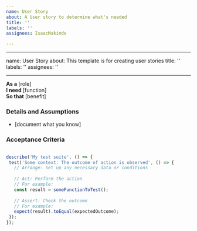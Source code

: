 ```yaml
---
name: User Story
about: A User story to determine what's needed
title: ''
labels: ''
assignees: IsaacMakinde

---
```


---
name: User Story
about: This template is for creating user stories
title: ''
labels: ''
assignees: ''

---

**As a** [role]  
 **I need** [function]  
 **So that** [benefit]  
   
 ### Details and Assumptions
 * [document what you know]
   
 ### Acceptance Criteria  
   
 ```javascript

describe('My test suite', () => {
  test('Some context: The outcome of action is observed', () => {
    // Arrange: Set up any necessary data or conditions
    
    // Act: Perform the action
    // For example:
    const result = someFunctionToTest();
    
    // Assert: Check the outcome
    // For example:
    expect(result).toEqual(expectedOutcome);
  });
});

 ```
